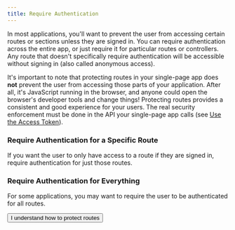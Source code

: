 ```yaml
---
title: Require Authentication
---
```


In most applications, you'll want to prevent the user from accessing certain routes or sections unless they are signed in. You can require authentication across the entire app, or just require it for particular routes or controllers. Any route that doesn't specifically require authentication will be accessible without signing in (also called anonymous access).

It's important to note that protecting routes in your single-page app does **not** prevent the user from accessing those parts of your application. After all, it's JavaScript running in the browser, and anyone could open the browser's developer tools and change things! Protecting routes provides a consistent and good experience for your users. The real security enforcement must be done in the API your single-page app calls (see [Use the Access Token](todo)). <!-- link to Protect your API endpoints guide -->

### Require Authentication for a Specific Route

If you want the user to only have access to a route if they are signed in, require authentication for just those routes.

<StackSelector snippet="reqauthspecific"/>

### Require Authentication for Everything

For some applications, you may want to require the user to be authenticated for all routes.

<StackSelector snippet="reqautheverything"/>

<button>I understand how to protect routes</button>
